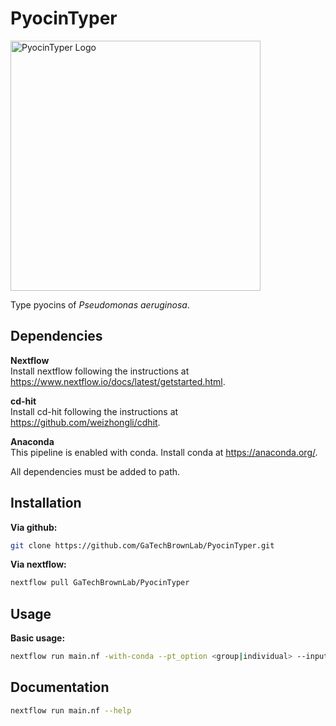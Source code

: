 # PyocinTyper
<img src="https://github.com/user-attachments/assets/44aa2bfe-7b94-4d5f-9e33-6b64dfb840e8" alt="PyocinTyper Logo" width="400"/>

Type pyocins of *Pseudomonas aeruginosa*.

## Dependencies

**Nextflow**  
Install nextflow following the instructions at https://www.nextflow.io/docs/latest/getstarted.html.

**cd-hit**  
Install cd-hit following the instructions at https://github.com/weizhongli/cdhit.

**Anaconda**  
This pipeline is enabled with conda. Install conda at https://anaconda.org/.  

All dependencies must be added to path.

## Installation
**Via github:**  
```bash 
git clone https://github.com/GaTechBrownLab/PyocinTyper.git
```

**Via nextflow:** 
```bash 
nextflow pull GaTechBrownLab/PyocinTyper
```

## Usage

**Basic usage:**  
```bash
nextflow run main.nf -with-conda --pt_option <group|individual> --input_files ./data/*.gbff --outdir /results
```

## Documentation
```bash 
nextflow run main.nf --help
```
